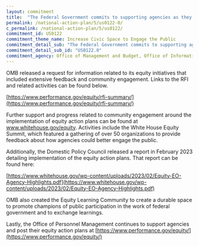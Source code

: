 ```yaml
---
layout: commitment
title:  "The Federal Government commits to supporting agencies as they pursue additional community engagement efforts as part of implementation of their equity action plans."
permalink: /national-action-plan/5/us0122-0/
c_permalink: /national-action-plan/5/us0122/
commitment_id: US0122
commitment_theme_name: Increase Civic Space to Engage the Public
commitment_detail_sub: "The Federal Government commits to supporting agencies as they pursue additional community engagement efforts as part of implementation of their equity action plans."
commitment_detail_sub_id: "US0122.0"
commitment_agency: Office of Management and Budget, Office of Information and Regulation Affairs
---
```


OMB released a request for information related to its equity initiatives that included extensive feedback and community engagement. Links to the RFI and related activities can be found below.
 
[https://www.performance.gov/equity/rfi-summary/](https://www.performance.gov/equity/rfi-summary/)
 
Further support and progress related to community engagement around the implementation of equity action plans can be found at www.whitehouse.gov/equity. Activities include the White House Equity Summit, which featured a gathering of over 50 organizations to provide feedback about how agencies could better engage the public.
 
Additionally, the Domestic Policy Council released a report in February 2023 detailing implementation of the equity action plans. That report can be found here:
 
[https://www.whitehouse.gov/wp-content/uploads/2023/02/Equity-EO-Agency-Highlights.pdf](https://www.whitehouse.gov/wp-content/uploads/2023/02/Equity-EO-Agency-Highlights.pdf)
 
OMB also created the Equity Learning Community to create a durable space to promote champions of public participation in the work of federal government and to exchange learnings.
 
Lastly, the Office of Personnel Management continues to support agencies and post their equity action plans at [https://www.performance.gov/equity/](https://www.performance.gov/equity/)